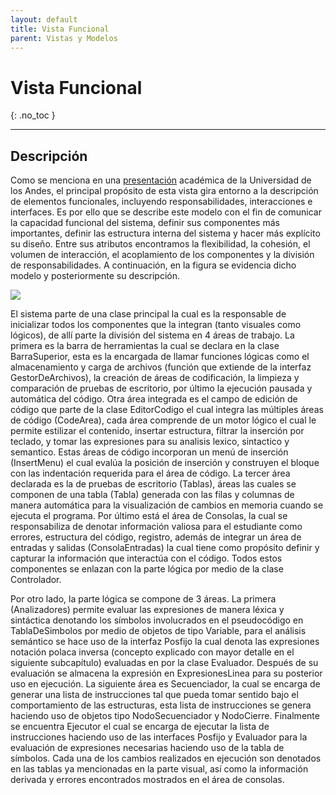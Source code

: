 ```yaml
---
layout: default
title: Vista Funcional
parent: Vistas y Modelos
---
```


# Vista Funcional
{: .no_toc }


---

## Descripción

Como se menciona en una [presentación](https://profesores.virtual.uniandes.edu.co/~arti4001/dokuwiki/lib/exe/fetch.php?media=principal:calendario:modulo5-vistafuncional.pdf) académica de la Universidad de los Andes, el principal propósito de esta vista gira entorno a la descripción de elementos funcionales, incluyendo responsabilidades, interacciones e interfaces. Es por ello que se describe este modelo con el fin de comunicar la capacidad funcional del sistema, definir sus componentes más importantes, definir las estructura interna del sistema y hacer más explícito su diseño. Entre sus atributos encontramos la flexibilidad, la cohesión, el volumen de interacción, el acoplamiento de los componentes y la división de responsabilidades. A continuación, en la figura se evidencia dicho modelo y posteriormente su descripción.

![](https://64.media.tumblr.com/9fa6ff502e2c4f554ae383487b7a0716/8f23695b082cc2aa-87/s2048x3072/4abb16842732d590f77f9f6345e405d36dc2d59d.png)


El sistema parte de una clase principal la cual es la responsable de inicializar todos los componentes que la integran (tanto visuales como lógicos), de allí parte la división del sistema en 4 áreas de trabajo. La primera es la barra de herramientas la cual se declara en la clase BarraSuperior, esta es la encargada de llamar funciones lógicas como el almacenamiento y carga de archivos (función que extiende de la interfaz GestorDeArchivos), la creación de áreas de codificación, la limpieza y comparación de pruebas de escritorio, por último la ejecución pausada y automática del código. Otra área integrada es el campo de edición de código que parte de la clase EditorCodigo el cual integra las múltiples áreas de código (CodeArea), cada área comprende de un motor lógico el cual le permite estilizar el contenido, insertar estructura, filtrar la inserción por teclado, y tomar las expresiones para su analisis lexico, sintactico y semantico. Estas áreas de código incorporan un menú de inserción (InsertMenu) el cual evalúa la posición de inserción y construyen el bloque con las indentación requerida para el área de código. La tercer área declarada es la de pruebas de escritorio (Tablas), áreas las cuales se componen de una tabla (Tabla) generada con las filas y columnas de manera automática para la visualización de cambios en memoria cuando se ejecuta el programa. Por último está el área de Consolas, la cual se responsabiliza de denotar información valiosa para el estudiante como errores, estructura del código, registro, además de integrar un área de entradas y salidas (ConsolaEntradas) la cual tiene como propósito definir y capturar la información que interactúa con el código. Todos estos componentes se enlazan con la parte lógica por medio de la clase Controlador.

Por otro lado, la parte lógica se compone de 3 áreas. La primera (Analizadores) permite evaluar las expresiones de manera léxica y sintáctica denotando los símbolos involucrados en el pseudocódigo en TablaDeSimbolos por medio de objetos de tipo Variable, para el análisis semántico se hace uso de la interfaz Posfijo la cual denota las expresiones notación polaca inversa (concepto explicado con mayor detalle en el siguiente subcapítulo) evaluadas en por la clase Evaluador. Después de su evaluación se almacena la expresión en ExpresionesLinea para su posterior uso en ejecución. La siguiente área es Secuenciador, la cual se encarga de generar una lista de instrucciones tal que pueda tomar sentido bajo el comportamiento de las estructuras, esta lista de instrucciones se genera haciendo uso de objetos tipo NodoSecuenciador y NodoCierre. Finalmente se encuentra Ejecutor el cual se encarga de ejecutar la lista de instrucciones haciendo uso de las interfaces Posfijo y Evaluador para la evaluación de expresiones necesarias haciendo uso de la tabla de símbolos. Cada una de los cambios realizados en ejecución son denotados en las tablas ya mencionadas en la parte visual, así como la información derivada y errores encontrados mostrados en el área de consolas.
